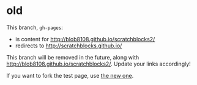 old
===

This branch, `gh-pages`:

- is content for <http://blob8108.github.io/scratchblocks2/>
- redirects to <http://scratchblocks.github.io/>

This branch will be removed in the future, along with <http://blob8108.github.io/scratchblocks2/>. Update your links accordingly!

If you want to fork the test page, use [the new one](http://github.com/scratchblocks/scratchblocks.github.io).  


